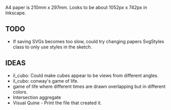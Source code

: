 A4 paper is 210mm x 297mm. Looks to be about 1052px x 742px in Inkscape.

TODO
----
- If saving SVGs becomes too slow, could try changing papers SvgStyles class to only use styles in the sketch.

IDEAS
-----
- il_cubo: Could make cubes appear to be views from different angles.
- il_cubo: conway's game of life.
- game of life where different times are drawn overlapping but in different colors.
- Intersection aggregate
- Visual Quine - Print the file that created it.
